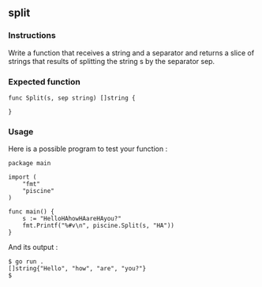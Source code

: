 ## split
### Instructions
Write a function that receives a string and a separator and returns a slice of strings that results of splitting the string s by the separator sep.

### Expected function
```
func Split(s, sep string) []string {

}
```
### Usage
Here is a possible program to test your function :
```
package main

import (
	"fmt"
	"piscine"
)

func main() {
	s := "HelloHAhowHAareHAyou?"
	fmt.Printf("%#v\n", piscine.Split(s, "HA"))
}
```
And its output :
```
$ go run .
[]string{"Hello", "how", "are", "you?"}
$
```
